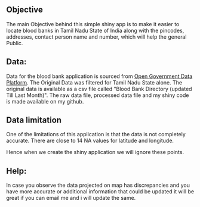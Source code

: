 
## Objective
The main Objective behind this simple shiny app is to make it easier to locate blood banks in Tamil Nadu State of India along with the pincodes, addresses, contact person name and number, which will help the general Public.



## Data:
Data for the blood bank application is sourced from [Open Government Data Platform](https://data.gov.in/). The Original Data was filtered for Tamil Nadu State alone. The original data is available as a csv file called "Blood Bank Directory (updated Till Last Month)". The raw data file, processed data file and my shiny code is made available on my github.



## Data limitation
One of the limitations of this application is that the data is not completely accurate. There are close to 14 NA values for latitude and longitude.

Hence when we create the shiny application we will ignore these points.



## Help:
In case you observe the data projected on map has discrepancies and you have more accurate or additional information that could be updated it will be great if you can email me and i will update the same.
